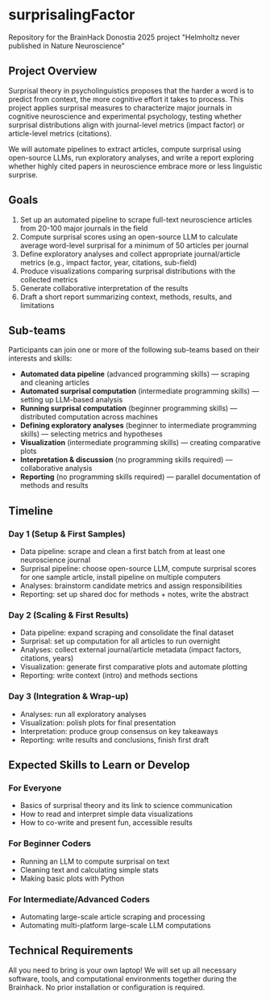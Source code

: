 # surprisalingFactor
Repository for the BrainHack Donostia 2025 project "Helmholtz never published in Nature Neuroscience"

## Project Overview
Surprisal theory in psycholinguistics proposes that the harder a word is to predict from context, the more cognitive effort it takes to process. This project applies surprisal measures to characterize major journals in cognitive neuroscience and experimental psychology, testing whether surprisal distributions align with journal-level metrics (impact factor) or article-level metrics (citations).

We will automate pipelines to extract articles, compute surprisal using open-source LLMs, run exploratory analyses, and write a report exploring whether highly cited papers in neuroscience embrace more or less linguistic surprise.

## Goals
1. Set up an automated pipeline to scrape full-text neuroscience articles from 20-100 major journals in the field
2. Compute surprisal scores using an open-source LLM to calculate average word-level surprisal for a minimum of 50 articles per journal
3. Define exploratory analyses and collect appropriate journal/article metrics (e.g., impact factor, year, citations, sub-field)
4. Produce visualizations comparing surprisal distributions with the collected metrics
5. Generate collaborative interpretation of the results
6. Draft a short report summarizing context, methods, results, and limitations

## Sub-teams
Participants can join one or more of the following sub-teams based on their interests and skills:

- **Automated data pipeline** (advanced programming skills) — scraping and cleaning articles
- **Automated surprisal computation** (intermediate programming skills) — setting up LLM-based analysis
- **Running surprisal computation** (beginner programming skills) — distributed computation across machines
- **Defining exploratory analyses** (beginner to intermediate programming skills) — selecting metrics and hypotheses
- **Visualization** (intermediate programming skills) — creating comparative plots
- **Interpretation & discussion** (no programming skills required) — collaborative analysis
- **Reporting** (no programming skills required) — parallel documentation of methods and results

## Timeline

### Day 1 (Setup & First Samples)
- Data pipeline: scrape and clean a first batch from at least one neuroscience journal
- Surprisal pipeline: choose open-source LLM, compute surprisal scores for one sample article, install pipeline on multiple computers
- Analyses: brainstorm candidate metrics and assign responsibilities
- Reporting: set up shared doc for methods + notes, write the abstract

### Day 2 (Scaling & First Results)
- Data pipeline: expand scraping and consolidate the final dataset
- Surprisal: set up computation for all articles to run overnight
- Analyses: collect external journal/article metadata (impact factors, citations, years)
- Visualization: generate first comparative plots and automate plotting
- Reporting: write context (intro) and methods sections

### Day 3 (Integration & Wrap-up)
- Analyses: run all exploratory analyses
- Visualization: polish plots for final presentation
- Interpretation: produce group consensus on key takeaways
- Reporting: write results and conclusions, finish first draft

## Expected Skills to Learn or Develop

### For Everyone
- Basics of surprisal theory and its link to science communication
- How to read and interpret simple data visualizations
- How to co-write and present fun, accessible results

### For Beginner Coders
- Running an LLM to compute surprisal on text
- Cleaning text and calculating simple stats
- Making basic plots with Python

### For Intermediate/Advanced Coders
- Automating large-scale article scraping and processing
- Automating multi-platform large-scale LLM computations

## Technical Requirements
All you need to bring is your own laptop! We will set up all necessary software, tools, and computational environments together during the Brainhack. No prior installation or configuration is required.
